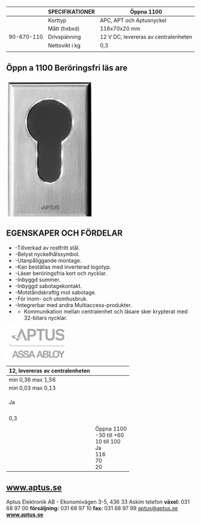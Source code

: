 |            | SPECIFIKATIONER | Öppna 1100                           |
|------------|-----------------|--------------------------------------|
|            | Korttyp         | APC, APT och Aptusnyckel             |
|            | Mått (hxbxd)    | 116x70x20 mm                         |
| 90-670-110 | Drivspänning    | 12 V DC, levereras av centralenheten |
|            | Nettovikt i kg  | 0,3                                  |
|            |                 |                                      |

## **Öppn a 1100 Beröringsfri läs are**

![](_page_0_Picture_2.jpeg)

## **EGENSKAPER OCH FÖRDELAR**

- -Tillverkad av rostfritt stål.
- -Belyst nyckelhålssymbol.
- -Utanpåliggande montage.
- -Kan beställas med inverterad logotyp.
- -Läser beröringsfria kort och nycklar.
- -Inbyggd summer.
- -Inbyggd sabotagekontakt.
- -Motståndskraftig mot sabotage.
- -För inom- och utomhusbruk.
- -Integrerbar med andra Multiaccess-produkter.
- - Kommunikation mellan centralenhet och läsare sker krypterat med 32-bitars nycklar.

![](_page_0_Picture_15.jpeg)

| 12, levereras av centralenheten |                                                                    |
|---------------------------------|--------------------------------------------------------------------|
| min 0,36 max 1,56               |                                                                    |
| min 0,03 max 0,13               |                                                                    |
|                                 |                                                                    |
|                                 |                                                                    |
|                                 |                                                                    |
| Ja                              |                                                                    |
|                                 |                                                                    |
|                                 |                                                                    |
|                                 |                                                                    |
|                                 |                                                                    |
| 0,3                             |                                                                    |
|                                 |                                                                    |
|                                 | Öppna 1100<br>-30 till +60<br>10 till 100<br>Ja<br>116<br>70<br>20 |

## **www.aptus.se**

Aptus Elektronik AB - Ekonomivägen 3-5, 436 33 Askim telefon **växel:** 031 68 97 00 **försäljning:** 031 68 97 10 **fax:** 031 68 97 99 aptus@aptus.se **www.aptus.se**